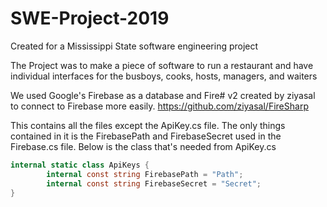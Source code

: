 # SWE-Project-2019

Created for a Mississippi State software engineering project


The Project was to make a piece of software to run a restaurant and have individual interfaces for the busboys, cooks, hosts, managers, and waiters


We used Google's Firebase as a database and Fire# v2 created by ziyasal to connect to Firebase more easily.
https://github.com/ziyasal/FireSharp


This contains all the files except the ApiKey.cs file. The only things contained in it is the FirebasePath and FirebaseSecret used in the Firebase.cs file. Below is the class that's needed from ApiKey.cs

```C#
internal static class ApiKeys {
        internal const string FirebasePath = "Path";
        internal const string FirebaseSecret = "Secret";
}
```
